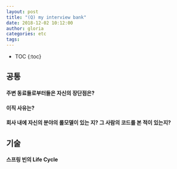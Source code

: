 ```yaml
---
layout: post
title: "(Q) my interview bank"
date: 2018-12-02 10:12:00
author: gloria
categories: etc
tags:
---
```


* TOC
{:toc}

## 공통
#### 주변 동료들로부터들은 자신의 장단점은?

#### 이직 사유는?

#### 회사 내에 자신의 분야의 롤모델이 있는 지? 그 사람의 코드를 본 적이 있는지?




## 기술
#### 스프링 빈의 Life Cycle



